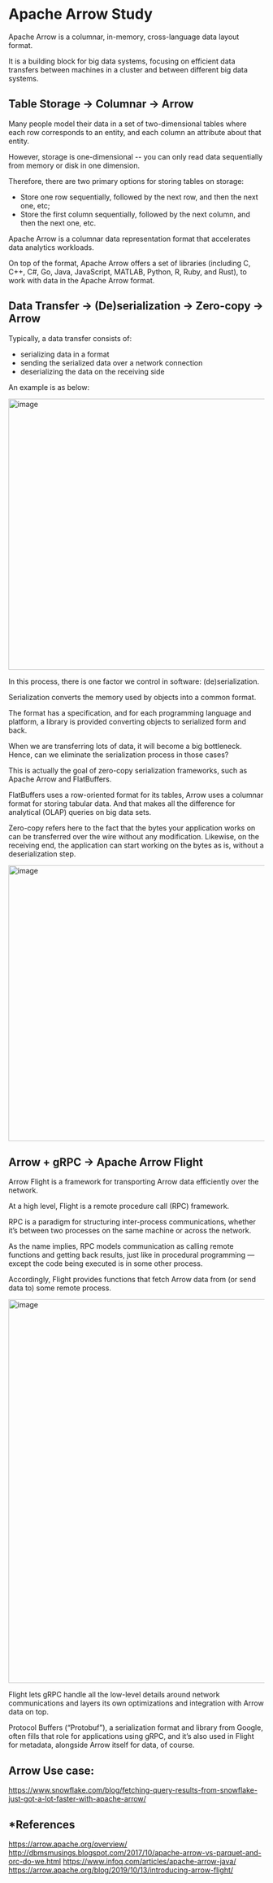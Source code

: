 # Apache Arrow Study

Apache Arrow is a columnar, in-memory, cross-language data layout format.

It is a building block for big data systems, focusing on efficient data transfers between machines in a cluster and between different big data systems.

## Table Storage -> Columnar -> Arrow

Many people model their data in a set of two-dimensional tables where each row corresponds to an entity, and each column an attribute about that entity.

However, storage is one-dimensional -- you can only read data sequentially from memory or disk in one dimension.

Therefore, there are two primary options for storing tables on storage:
- Store one row sequentially, followed by the next row, and then the next one, etc; 
- Store the first column sequentially, followed by the next column, and then the next one, etc.

Apache Arrow is a columnar data representation format that accelerates data analytics workloads.

On top of the format, Apache Arrow offers a set of libraries (including C, C++, C#, Go, Java, JavaScript, MATLAB, Python, R, Ruby, and Rust), to work with data in the Apache Arrow format.

## Data Transfer -> (De)serialization -> Zero-copy -> Arrow

Typically, a data transfer consists of:

- serializing data in a format
- sending the serialized data over a network connection
- deserializing the data on the receiving side

An example is as below:

<img width="533" alt="image" src="https://user-images.githubusercontent.com/47337188/181862322-b3ccb4af-e716-4f78-a2e9-9e9b4538ce9e.png">

In this process, there is one factor we control in software: (de)serialization.

Serialization converts the memory used by objects into a common format.

The format has a specification, and for each programming language and platform, a library is provided converting objects to serialized form and back.

When we are transferring lots of data, it will become a big bottleneck. Hence, can we eliminate the serialization process in those cases?

This is actually the goal of zero-copy serialization frameworks, such as Apache Arrow and FlatBuffers.

FlatBuffers uses a row-oriented format for its tables, Arrow uses a columnar format for storing tabular data. And that makes all the difference for analytical (OLAP) queries on big data sets.

Zero-copy refers here to the fact that the bytes your application works on can be transferred over the wire without any modification. Likewise, on the receiving end, the application can start working on the bytes as is, without a deserialization step.

<img width="542" alt="image" src="https://user-images.githubusercontent.com/47337188/181863362-c803c333-f92e-417d-b303-c8a0ced69ec3.png">

## Arrow + gRPC -> Apache Arrow Flight

Arrow Flight is a framework for transporting Arrow data efficiently over the network.

At a high level, Flight is a remote procedure call (RPC) framework.

RPC is a paradigm for structuring inter-process communications, whether it’s between two processes on the same machine or across the network. 

As the name implies, RPC models communication as calling remote functions and getting back results, just like in procedural programming — except the code being executed is in some other process.

Accordingly, Flight provides functions that fetch Arrow data from (or send data to) some remote process.

<img width="754" alt="image" src="https://user-images.githubusercontent.com/47337188/181865714-ef9c5ef4-cd60-4fb3-8025-7e157c8affaa.png">

Flight lets gRPC handle all the low-level details around network communications and layers its own optimizations and integration with Arrow data on top.

Protocol Buffers (“Protobuf”), a serialization format and library from Google, often fills that role for applications using gRPC, and it’s also used in Flight for metadata, alongside Arrow itself for data, of course.

## Arrow Use case:
https://www.snowflake.com/blog/fetching-query-results-from-snowflake-just-got-a-lot-faster-with-apache-arrow/

## *References
https://arrow.apache.org/overview/
http://dbmsmusings.blogspot.com/2017/10/apache-arrow-vs-parquet-and-orc-do-we.html
https://www.infoq.com/articles/apache-arrow-java/
https://arrow.apache.org/blog/2019/10/13/introducing-arrow-flight/

